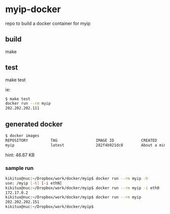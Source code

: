 # myip-docker
repo to build a docker container for myip

## build

make

## test

make test

ie:
```bash
$ make test
docker run --rm myip
202.202.202.111
```

## generated docker 

```bash
$ docker images
REPOSITORY          TAG                 IMAGE ID            CREATED              SIZE
myip                latest              282f4b921dc8        About a minute ago   46.67 kB
```

hint: 46.67 KB

### sample run

```bash
kikitux@nuc:~/Dropbox/work/docker/myip$ docker run --rm myip -h
use: /myip [-6] [-i ethN]
kikitux@nuc:~/Dropbox/work/docker/myip$ docker run --rm myip -i eth0
172.17.0.2
kikitux@nuc:~/Dropbox/work/docker/myip$ docker run --rm myip
202.202.202.151
kikitux@nuc:~/Dropbox/work/docker/myip$ 
```
